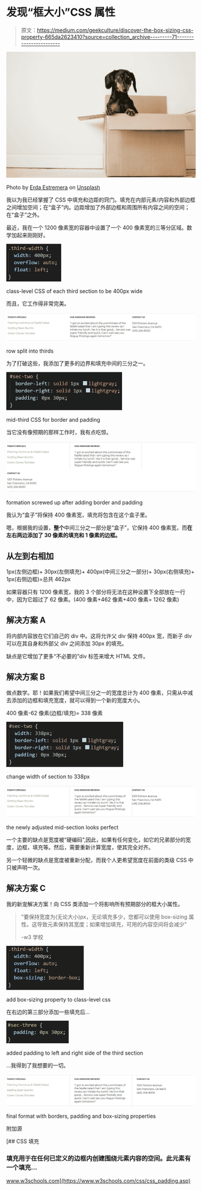 # 发现“框大小”CSS 属性

> 原文：<https://medium.com/geekculture/discover-the-box-sizing-css-property-665da2623410?source=collection_archive---------71----------------------->

![](img/d99f7f3491be1ff0fe83ad90db66df6f.png)

Photo by [Erda Estremera](https://unsplash.com/@erdaest?utm_source=medium&utm_medium=referral) on [Unsplash](https://unsplash.com?utm_source=medium&utm_medium=referral)

我以为我已经掌握了 CSS 中填充和边距的窍门。填充在内部元素/内容和外部边框之间增加空间；在“盒子”内。边距增加了外部边框和周围所有内容之间的空间；在“盒子”之外。

最近，我在一个 1200 像素宽的容器中设置了一个 400 像素宽的三等分区域。数学加起来刚刚好。

![](img/5269a1e583090a45495adb7941696847.png)

class-level CSS of each third section to be 400px wide

而且，它工作得非常完美。

![](img/5532beb1300e01dc0e7768e99cfd7548.png)

row split into thirds

为了打破这些，我添加了更多的边界和填充中间的三分之一。

![](img/ea0dbe0ddc4b9bb31251f9ac85424810.png)

mid-third CSS for border and padding

当它没有像预期的那样工作时，我有点吃惊。

![](img/2cc7ff53433f04179ee0294f3d5a6708.png)

formation screwed up after adding border and padding

我认为“盒子”将保持 400 像素宽，填充将包含在这个盒子里。

嗯，根据我的设置，**整个**中间三分之一部分是“盒子”，它保持 400 像素宽，而**在左右两边添加了 30 像素的填充和 1 像素的边框。**

## 从左到右相加

1px(左侧边框)+ 30px(左侧填充)+ 400px(中间三分之一部分)+ 30px(右侧填充)+ 1px(右侧边框)=总共 462px

如果容器只有 1200 像素宽，我的 3 个部分将无法在这种设置下全部放在一行中，因为它超过了 62 像素。(400 像素+462 像素+400 像素= 1262 像素)

## 解决方案 A

将内部内容放在它们自己的 div 中。这将允许父 div 保持 400px 宽，而新子 div 可以在其自身和外部父 div 之间添加 30px 的填充。

缺点是它增加了更多“不必要的”div 标签来增大 HTML 文件。

## 解决方案 B

做点数学。耶！如果我们希望中间三分之一的宽度总计为 400 像素，只需从中减去添加的边框和填充宽度，就可以得到一个新的宽度大小。

400 像素-62 像素(边框/填充)= 338 像素

![](img/b5eba19388bb2a7fb9b728d33c184a11.png)

change width of section to 338px

![](img/b47cb21b7c1c2004b32154c740e9567d.png)

the newly adjusted mid-section looks perfect

一个主要的缺点是宽度被“硬编码”,因此，如果有任何变化，如它的兄弟部分的宽度，边框，填充等。然后，需要重新计算宽度，使其完全对齐。

另一个轻微的缺点是宽度被重新分配，而我个人更希望宽度在前面的类级 CSS 中只被声明一次。

## 解决方案 C

我的新宠解决方案！向 CSS 类添加一个将影响所有预期部分的框大小属性。

> "要保持宽度为(无论大小)px，无论填充多少，您都可以使用 box-sizing 属性。这导致元素保持其宽度；如果增加填充，可用的内容空间将会减少"
> 
> -w3 学校

![](img/34470932a22e2aada0d90237abc9d54b.png)

add box-sizing property to class-level css

在右边的第三部分添加一些填充后…

![](img/03edfd8df5a7530facd514ba11498885.png)

added padding to left and right side of the third section

…我得到了我想要的一切。

![](img/8ca4511f005762362a96c4a857b5ea38.png)

final format with borders, padding and box-sizing properties

附加源

[](https://www.w3schools.com/css/css_padding.asp) [## CSS 填充

### 填充用于在任何已定义的边框内创建围绕元素内容的空间。此元素有一个填充…

www.w3schools.com](https://www.w3schools.com/css/css_padding.asp)